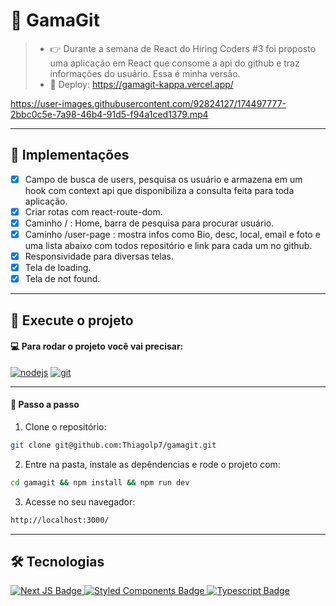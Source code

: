 # :punch: GamaGit
> - 👉 Durante a semana de React do Hiring Coders #3 foi proposto uma aplicação em React que consome a api do github e traz informações do usuário. Essa é minha versão.
> - 🔗 Deploy: https://gamagit-kappa.vercel.app/


https://user-images.githubusercontent.com/92824127/174497777-2bbc0c5e-7a98-46b4-91d5-f94a1ced1379.mp4

---
## 📌 Implementações
- [x] Campo de busca de users, pesquisa os usuário e armazena em um hook com context api que disponibiliza a consulta feita para toda aplicação.
- [x] Criar rotas com react-route-dom.
- [x] Caminho / : Home, barra de pesquisa para procurar usuário.
- [x] Caminho /user-page : mostra infos como Bio, desc, local, email e foto e uma lista abaixo com todos repositório e link para cada um no github.
- [x] Responsividade para diversas telas.
- [x] Tela de loading.
- [x] Tela de not found. 

---
## :rocket: Execute o projeto

#### 💻 Para rodar o projeto você vai precisar:
<a href="https://nodejs.org/en/" target="_blank"><img src="https://img.shields.io/badge/Node-v16.13.2-brightgreen" alt="nodejs"></a>
<a href="https://git-scm.com/" target="_blank"><img src="https://img.shields.io/badge/Git-2.35.1%20-red" alt="git"></a> 

---
#### :compass: Passo a passo

1. Clone o repositório:
```bash
git clone git@github.com:Thiagolp7/gamagit.git
```

2. Entre na pasta, instale as depêndencias e rode o projeto com:
```bash
cd gamagit && npm install && npm run dev
```

3. Acesse no seu navegador:
```bash
http://localhost:3000/
```

--- 
## :hammer_and_wrench: Tecnologias

<div align="left">
  <a href="https://nextjs.org/" target="_blank">
    <img src="https://img.shields.io/badge/Next-black?style=for-the-badge&logo=next.js&logoColor=white" alt="Next JS Badge"/>
  </a>
   <a href="https://styled-components.com/" target="_blank">
    <img src="https://img.shields.io/badge/styled--components-DB7093?style=for-the-badge&logo=styled-components&logoColor=white" alt="Styled Components Badge"/>
  </a>
   <a href="https://www.typescriptlang.org/" target="_blank">
    <img src="https://img.shields.io/badge/typescript-%23007ACC.svg?style=for-the-badge&logo=typescript&logoColor=white" alt="Typescript Badge"/>
  </a>
 
</div>

